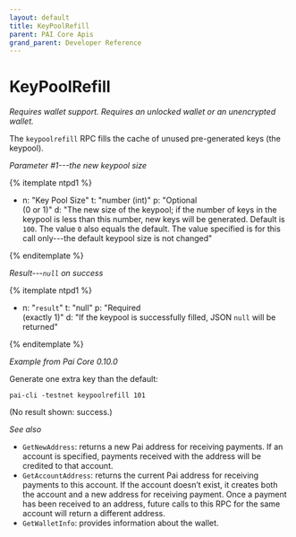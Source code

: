 ```yaml
---
layout: default
title: KeyPoolRefill
parent: PAI Core Apis
grand_parent: Developer Reference
---
```


KeyPoolRefill
========================

*Requires wallet support.  Requires an unlocked wallet or an unencrypted
wallet.*

The `keypoolrefill` RPC fills the cache of unused pre-generated keys (the keypool).

*Parameter #1---the new keypool size*

{% itemplate ntpd1 %}
- n: "Key Pool Size"
  t: "number (int)"
  p: "Optional<br>(0 or 1)"
  d: "The new size of the keypool; if the number of keys in the keypool is less than this number, new keys will be generated.  Default is `100`.  The value `0` also equals the default.  The value specified is for this call only---the default keypool size is not changed"

{% enditemplate %}

*Result---`null` on success*

{% itemplate ntpd1 %}
- n: "`result`"
  t: "null"
  p: "Required<br>(exactly 1)"
  d: "If the keypool is successfully filled, JSON `null` will be returned"

{% enditemplate %}

*Example from Pai Core 0.10.0*

Generate one extra key than the default:

```
pai-cli -testnet keypoolrefill 101
```

(No result shown: success.)

*See also*

* `GetNewAddress`: returns a new Pai address for receiving payments. If an account is specified, payments received with the address will be credited to that account.
* `GetAccountAddress`: returns the current Pai address for receiving payments to this account. If the account doesn’t exist, it creates both the account and a new address for receiving payment. Once a payment has been received to an address, future calls to this RPC for the same account will return a different address.
* `GetWalletInfo`: provides information about the wallet.
